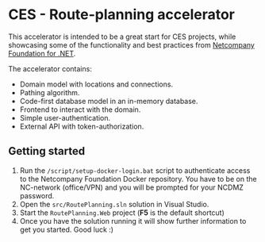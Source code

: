 # CES - Route-planning accelerator

This accelerator is intended to be a great start for CES projects, while showcasing some of the functionality and best practices from [Netcompany Foundation for .NET](https://goto.netcompany.com/cases/GTE1579/NCDOTNET).

The accelerator contains:
- Domain model with locations and connections.
- Pathing algorithm.
- Code-first database model in an in-memory database.
- Frontend to interact with the domain.
- Simple user-authentication.
- External API with token-authorization.

## Getting started

1. Run the `/script/setup-docker-login.bat` script to authenticate access to the Netcompany Foundation Docker repository. You have to be on the NC-network (office/VPN) and you will be prompted for your NCDMZ password.
2. Open the `src/RoutePlanning.sln` solution in Visual Studio.
3. Start the `RoutePlanning.Web` project (**F5** is the default shortcut)
4. Once you have the solution running it will show further information to get you started. Good luck :)
